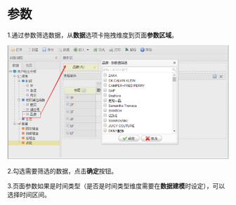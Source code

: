 # 参数

1.通过参数筛选数据，从**数据**选项卡拖拽维度到页面**参数区域**。

![](/assets/import36.png)

2.勾选需要筛选的数据，点击**确定**按钮。

3.页面参数如果是时间类型（是否是时间类型维度需要在**数据建模**时设定），可以选择时间区间。

